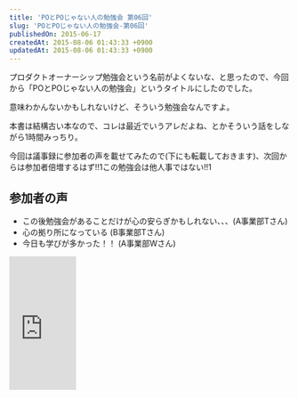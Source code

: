 ```yaml
---
title: 'POとPOじゃない人の勉強会 第06回'
slug: 'POとPOじゃない人の勉強会-第06回'
publishedOn: 2015-06-17
createdAt: 2015-08-06 01:43:33 +0900
updatedAt: 2015-08-06 01:43:33 +0900
---
```

プロダクトオーナーシップ勉強会という名前がよくないな、と思ったので、今回から「POとPOじゃない人の勉強会」というタイトルにしたのでした。

意味わかんないかもしれないけど、そういう勉強会なんですよ。

本書は結構古い本なので、コレは最近でいうアレだよね、とかそういう話をしながら1時間みっちり。

今回は議事録に参加者の声を載せてみたので(下にも転載しておきます)、次回からは参加者倍増するはず!!1この勉強会は他人事ではない!!1

## 参加者の声

- この後勉強会があることだけが心の安らぎかもしれない、、、(A事業部Tさん)
- 心の拠り所になっている (B事業部Tさん)
- 今日も学びが多かった！！ (A事業部Wさん)

<iframe src="https://rcm-fe.amazon-adsystem.com/e/cm?lt1=_blank&bc1=000000&IS2=1&bg1=FFFFFF&fc1=000000&lc1=0000FF&t=shucreamnet-22&o=9&p=8&l=as4&m=amazon&f=ifr&ref=ss_til&asins=B00TCM8TB4" style="width:120px;height:240px;" scrolling="no" marginwidth="0" marginheight="0" frameborder="0"></iframe>
